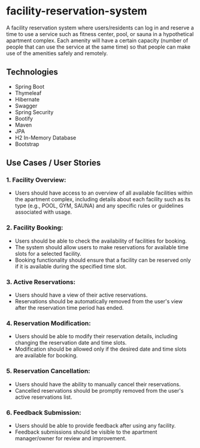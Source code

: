 # facility-reservation-system

A facility reservation system where users/residents can log in and reserve a time to use a service such as fitness center, pool, or sauna in a hypothetical apartment complex.
Each amenity will have a certain capacity (number of people that can use the service at the same time) so that people can make use of the amenities safely
and remotely.

## Technologies
* Spring Boot
* Thymeleaf
* Hibernate
* Swagger
* Spring Security
* Bootify
* Maven
* JPA
* H2 In-Memory Database
* Bootstrap

## Use Cases / User Stories

### 1. Facility Overview:

- Users should have access to an overview of all available facilities within the apartment complex, including details about each facility such as its type (e.g., POOL, GYM, SAUNA) and any specific rules or guidelines associated with usage.

### 2. Facility Booking:

- Users should be able to check the availability of facilities for booking.
- The system should allow users to make reservations for available time slots for a selected facility.
- Booking functionality should ensure that a facility can be reserved only if it is available during the specified time slot.

### 3. Active Reservations:

- Users should have a view of their active reservations.
- Reservations should be automatically removed from the user's view after the reservation time period has ended.

### 4. Reservation Modification:

- Users should be able to modify their reservation details, including changing the reservation date and time slots.
- Modification should be allowed only if the desired date and time slots are available for booking.

### 5. Reservation Cancellation:

- Users should have the ability to manually cancel their reservations.
- Cancelled reservations should be promptly removed from the user's active reservations list.

### 6. Feedback Submission:

- Users should be able to provide feedback after using any facility.
- Feedback submissions should be visible to the apartment manager/owner for review and improvement.
